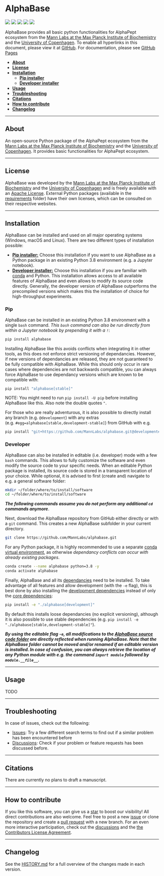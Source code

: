 AlphaBase
================

<!-- WARNING: THIS FILE WAS AUTOGENERATED! DO NOT EDIT! -->

<a href="https://github.com/MannLabs/alphabase/workflows/Default%20installation%20and%20tests/badge.svg" alt="Pip Installation">
<img src="https://github.com/MannLabs/alphabase/workflows/Default%20installation%20and%20tests/badge.svg" /></a>
<a href="https://github.com/MannLabs/alphabase/workflows/Publish%20on%20PyPi%20and%20release%20on%20GitHub/badge.svg" alt="GUI and PyPi releases">
<img src="https://github.com/MannLabs/alphabase/workflows/Publish%20on%20PyPi%20and%20release%20on%20GitHub/badge.svg"/></a>
<a href="https://pypi.org/project/alphabase" alt="pypi">
<img src="https://img.shields.io/pypi/v/alphabase" /></a>
<a href="https://pypi.org/project/alphabase" alt="release">
<img src="https://img.shields.io/pypi/dm/alphabase?color=blue&label=pip%20downloads"/></a>
<img src="https://img.shields.io/pypi/pyversions/alphabase"/>

AlphaBase provides all basic python functionalities for AlphaPept
ecosystem from the [Mann Labs at the Max Planck Institute of
Biochemistry](https://www.biochem.mpg.de/mann) and the [University of
Copenhagen](https://www.cpr.ku.dk/research/proteomics/mann/). To enable
all hyperlinks in this document, please view it at
[GitHub](https://github.com/MannLabs/alphabase). For documentation,
please see [GitHub Pages](https://mannlabs.github.io/alphabase/)

- [**About**](#about)
- [**License**](#license)
- [**Installation**](#installation)
  - [**Pip installer**](#pip)
  - [**Developer installer**](#developer)
- [**Usage**](#usage)
- [**Troubleshooting**](#troubleshooting)
- [**Citations**](#citations)
- [**How to contribute**](#how-to-contribute)
- [**Changelog**](#changelog)

------------------------------------------------------------------------

## About

An open-source Python package of the AlphaPept ecosystem from the [Mann
Labs at the Max Planck Institute of
Biochemistry](https://www.biochem.mpg.de/mann) and the [University of
Copenhagen](https://www.cpr.ku.dk/research/proteomics/mann/). It
provides basic functionalities for AlphaPept ecosystem.

------------------------------------------------------------------------

## License

AlphaBase was developed by the [Mann Labs at the Max Planck Institute of
Biochemistry](https://www.biochem.mpg.de/mann) and the [University of
Copenhagen](https://www.cpr.ku.dk/research/proteomics/mann/) and is
freely available with an [Apache License](LICENSE.txt). External Python
packages (available in the [requirements](requirements) folder) have
their own licenses, which can be consulted on their respective websites.

------------------------------------------------------------------------

## Installation

AlphaBase can be installed and used on all major operating systems
(Windows, macOS and Linux). There are two different types of
installation possible:

- [**Pip installer:**](#pip) Choose this installation if you want to use
  AlphaBase as a Python package in an existing Python 3.8 environment
  (e.g. a Jupyter notebook).
- [**Developer installer:**](#developer) Choose this installation if you
  are familiar with [conda](https://docs.conda.io/en/latest/) and
  Python. This installation allows access to all available features of
  AlphaBase and even allows to modify its source code directly.
  Generally, the developer version of AlphaBase outperforms the
  precompiled versions which makes this the installation of choice for
  high-throughput experiments.

### Pip

AlphaBase can be installed in an existing Python 3.8 environment with a
single `bash` command. *This `bash` command can also be run directly
from within a Jupyter notebook by prepending it with a `!`*:

``` bash
pip install alphabase
```

Installing AlphaBase like this avoids conflicts when integrating it in
other tools, as this does not enforce strict versioning of dependancies.
However, if new versions of dependancies are released, they are not
guaranteed to be fully compatible with AlphaBase. While this should only
occur in rare cases where dependencies are not backwards compatible, you
can always force AlphaBase to use dependancy versions which are known to
be compatible with:

``` bash
pip install "alphabase[stable]"
```

NOTE: You might need to run `pip install -U pip` before installing
AlphaBase like this. Also note the double quotes `"`.

For those who are really adventurous, it is also possible to directly
install any branch (e.g. `@development`) with any extras
(e.g. `#egg=alphabase[stable,development-stable]`) from GitHub with e.g.

``` bash
pip install "git+https://github.com/MannLabs/alphabase.git@development#egg=alphabase[stable,development-stable]"
```

### Developer

AlphaBase can also be installed in editable (i.e. developer) mode with a
few `bash` commands. This allows to fully customize the software and
even modify the source code to your specific needs. When an editable
Python package is installed, its source code is stored in a transparent
location of your choice. While optional, it is advised to first (create
and) navigate to e.g. a general software folder:

``` bash
mkdir ~/folder/where/to/install/software
cd ~/folder/where/to/install/software
```

***The following commands assume you do not perform any additional `cd`
commands anymore***.

Next, download the AlphaBase repository from GitHub either directly or
with a `git` command. This creates a new AlphaBase subfolder in your
current directory.

``` bash
git clone https://github.com/MannLabs/alphabase.git
```

For any Python package, it is highly recommended to use a separate
[conda virtual environment](https://docs.conda.io/en/latest/), as
otherwise *dependancy conflicts can occur with already existing
packages*.

``` bash
conda create --name alphabase python=3.8 -y
conda activate alphabase
```

Finally, AlphaBase and all its [dependancies](requirements) need to be
installed. To take advantage of all features and allow development (with
the `-e` flag), this is best done by also installing the [development
dependencies](requirements/requirements_development.txt) instead of only
the [core dependencies](requirements/requirements.txt):

``` bash
pip install -e "./alphabase[development]"
```

By default this installs loose dependancies (no explicit versioning),
although it is also possible to use stable dependencies
(e.g. `pip install -e "./alphabase[stable,development-stable]"`).

***By using the editable flag `-e`, all modifications to the [AlphaBase
source code folder](alphabase) are directly reflected when running
AlphaBase. Note that the AlphaBase folder cannot be moved and/or renamed
if an editable version is installed. In case of confusion, you can
always retrieve the location of any Python module with e.g. the command
`import module` followed by `module.__file__`.***

------------------------------------------------------------------------

## Usage

TODO

------------------------------------------------------------------------

## Troubleshooting

In case of issues, check out the following:

- [Issues](https://github.com/MannLabs/alphabase/issues): Try a few
  different search terms to find out if a similar problem has been
  encountered before
- [Discussions](https://github.com/MannLabs/alphabase/discussions):
  Check if your problem or feature requests has been discussed before.

------------------------------------------------------------------------

## Citations

There are currently no plans to draft a manuscript.

------------------------------------------------------------------------

## How to contribute

If you like this software, you can give us a
[star](https://github.com/MannLabs/alphabase/stargazers) to boost our
visibility! All direct contributions are also welcome. Feel free to post
a new [issue](https://github.com/MannLabs/alphabase/issues) or clone the
repository and create a [pull
request](https://github.com/MannLabs/alphabase/pulls) with a new branch.
For an even more interactive participation, check out the
[discussions](https://github.com/MannLabs/alphabase/discussions) and the
[the Contributors License Agreement](misc/CLA.md).

------------------------------------------------------------------------

## Changelog

See the [HISTORY.md](HISTORY.md) for a full overview of the changes made
in each version.
